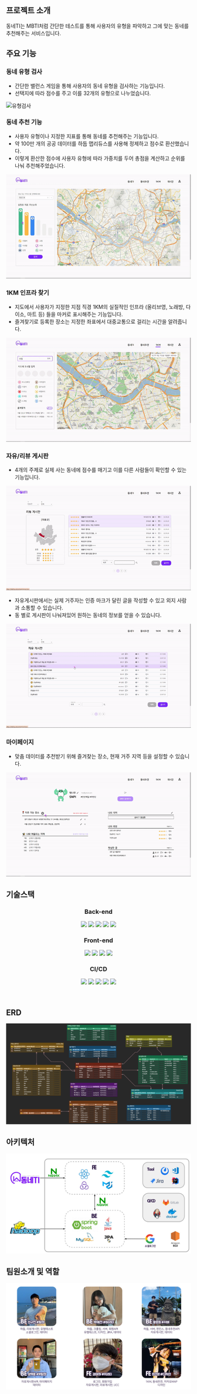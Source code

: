 ## 프로젝트 소개

동네TI는 MBTI처럼 간단한 테스트를 통해 사용자의 유형을 파악하고 그에 맞는 동네를 추천해주는 서비스입니다.

## 주요 기능

### 동네 유형 검사

- 간단한 밸런스 게임을 통해 사용자의 동네 유형을 검사하는 기능입니다.
- 선택지에 따라 점수를 주고 이를 32개의 유형으로 나누었습니다.

![유형검사](exec/images/유형검사.gif)

### 동네 추천 기능

- 사용자 유형이나 지정한 지표를 통해 동네를 추천해주는 기능입니다.
- 약 100만 개의 공공 데이터를 하둡 맵리듀스를 사용해 정제하고 점수로 환산했습니다.
- 이렇게 환산한 점수에 사용자 유형에 따라 가중치를 두어 총점을 계산하고 순위를 나눠 추천해주었습니다.
    
![동네추천.gif](exec/images/동네추천.gif)
    

### 1KM 인프라 찾기

- 지도에서 사용자가 지정한 지점 직경 1KM의 실질적인 인프라 (올리브영, 노래방, 다이소, 마트 등) 들을 마커로 표시해주는 기능입니다.
- 즐겨찾기로 등록한 장소는 지정한 좌표에서 대중교통으로 걸리는 시간을 알려줍니다.
    
![1키로.gif](exec/images/1키로.gif)
    

### 자유/리뷰 게시판

- 4개의 주제로 실제 사는 동네에 점수를 매기고 이를 다른 사람들이 확인할 수 있는 기능입니다.
    
![리뷰게시판.gif](exec/images/리뷰게시판.gif)
    
- 자유게시판에서는 실제 거주자는 인증 마크가 달린 글을 작성할 수 있고 외지 사람과 소통할 수 있습니다.
- 동 별로 게시판이 나눠져있어 원하는 동네의 정보를 얻을 수 있습니다.
    
![자유게시판.gif](exec/images/자유게시판.gif)
    

### 마이페이지

- 맞춤 데이터를 추천받기 위해 즐겨찾는 장소, 현재 거주 지역 등을 설정할 수 있습니다.
    
![마이페이지.gif](exec/images/마이페이지.gif)
    

## 기술스택

<h3 align="center">Back-end</h3>

<p align="center">
	<img src="https://img.shields.io/badge/springboot-6DB33F?style=for-the-badge&logo=springboot&logoColor=white">
    <img src="https://img.shields.io/badge/java-007396?style=for-the-badge&logo=java&logoColor=white">
    <img src="https://img.shields.io/badge/hibernate-59666C?style=for-the-badge&logo=hibernate security&logoColor=white">
    <img src="https://img.shields.io/badge/mysql-4479A1?style=for-the-badge&logo=mysql&logoColor=white">
    <img src="https://img.shields.io/badge/Apache Hadoop-66CCFF?style=for-the-badge&logo=Apache Hadoop&logoColor=white">

</p>


<h3 align="center">Front-end</h3>
<p align="center">
	<img src="https://img.shields.io/badge/react-61DAFB?style=for-the-badge&logo=react&logoColor=white">
    <img src="https://img.shields.io/badge/redux-764ABC?style=for-the-badge&logo=redux&logoColor=white">
    <img src="https://img.shields.io/badge/mui-007FFF?style=for-the-badge&logo=mui&logoColor=white">
    <img src="https://img.shields.io/badge/tailwind css-06B6D4?style=for-the-badge&logo=tailwind css&logoColor=white">
</p>


<h3 align="center">CI/CD</h3>
<p align="center">
	<img src="https://img.shields.io/badge/docker-2496ED?style=for-the-badge&logo=docker&logoColor=white">
	<img src="https://img.shields.io/badge/ubuntu-E95420?style=for-the-badge&logo=ubuntu&logoColor=white">
	<img src="https://img.shields.io/badge/jenkins-D24939?style=for-the-badge&logo=jenkins&logoColor=white">
    <img src="https://img.shields.io/badge/amazon ec2-FF9900?style=for-the-badge&logo=amazon ec2&logoColor=white">
    <img src="https://img.shields.io/badge/nginx-009639?style=for-the-badge&logo=nginx&logoColor=white">
</p>

<br>


## ERD

![ERD](exec/images/ERD.png)

## 아키텍처

![아키텍쳐](exec/images/아키텍쳐.png)

## 팀원소개 및 역할

![팀원및역할](exec/images/팀원및역할.png)
